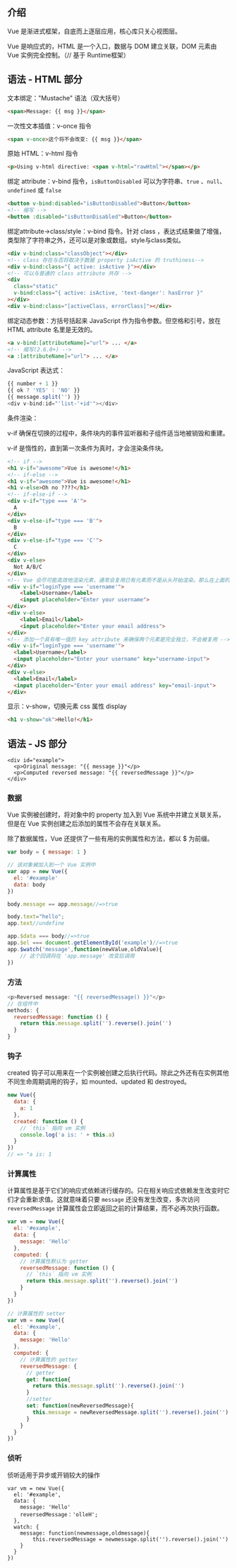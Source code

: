 ## 介绍

Vue 是渐进式框架，自底而上逐层应用，核心库只关心视图层。

Vue 是响应式的，HTML 是一个入口，数据与 DOM 建立关联，DOM 元素由 Vue 实例完全控制。（// 基于 Runtime框架）

## 语法 - HTML 部分

文本绑定："Mustache" 语法（双大括号）

```html
<span>Message: {{ msg }}</span>
```

一次性文本插值：v-once 指令

```html
<span v-once>这个将不会改变: {{ msg }}</span>
```

原始 HTML：v-html 指令

```html
<p>Using v-html directive: <span v-html="rawHtml"></span></p>
```

绑定 attribute：v-bind 指令，`isButtonDisabled` 可以为字符串、`true` 、`null`、`undefined` 或 `false`

```html
<button v-bind:disabled="isButtonDisabled">Button</button>
<!-- 缩写 -->
<button :disabled="isButtonDisabled">Button</button>
```

绑定attribute->class/style：v-bind 指令。针对 class ，表达式结果做了增强，类型除了字符串之外，还可以是对象或数组。style与class类似。

```html
<div v-bind:class="classObject"></div>
<!-- class 存在与否将取决于数据 property isActive 的 truthiness-->
<div v-bind:class="{ active: isActive }"></div>
<!-- 可以与普通的 class attribute 共存 -->
<div
  class="static"
  v-bind:class="{ active: isActive, 'text-danger': hasError }"
></div>
<div v-bind:class="[activeClass, errorClass]"></div>
```

绑定动态参数：方括号括起来 JavaScript 作为指令参数。但空格和引号，放在 HTML attribute 名里是无效的。

```html
<a v-bind:[attributeName]="url"> ... </a>
<!-- 缩写(2.6.0+) -->
<a :[attributeName]="url"> ... </a>
```

JavaScript 表达式：

```js
{{ number + 1 }}
{{ ok ? 'YES' : 'NO' }}
{{ message.split('') }}
<div v-bind:id="'list-'+id'"></div>
```

条件渲染：

v-if 确保在切换的过程中，条件块内的事件监听器和子组件适当地被销毁和重建。

v-if 是惰性的，直到第一次条件为真时，才会渲染条件块。

```html
<!-- if -->
<h1 v-if="awesome">Vue is awesome!</h1>
<!-- if-else -->
<h1 v-if="awesome">Vue is awesome!</h1>
<h1 v-else>Oh no ????</h1>
<!-- if-else-if -->
<div v-if="type === 'A'">
  A
</div>
<div v-else-if="type === 'B'">
  B
</div>
<div v-else-if="type === 'C'">
  C
</div>
<div v-else>
  Not A/B/C
</div>
<!-- Vue 会尽可能高效地渲染元素，通常会复用已有元素而不是从头开始渲染。那么在上面的代码中切换 loginType 将不会清除用户已经输入的内容。因为两个模板使用了相同的元素，<input> 不会被替换掉——仅仅是替换了它的 placeholder。 -->
<div v-if="loginType === 'username'">
	<label>Username</label>
	<input placeholder="Enter your username">
</div>
<div v-else>
	<label>Email</label>
	<input placeholder="Enter your email address">
</div>
<!-- 添加一个具有唯一值的 key attribute 来确保两个元素是完全独立，不会被复用 -->
<div v-if="loginType === 'username'">
  <label>Username</label>
  <input placeholder="Enter your username" key="username-input">
</div>
<div v-else>
  <label>Email</label>
  <input placeholder="Enter your email address" key="email-input">
</div>
```

显示：v-show，切换元素 css 属性 display

```html
<h1 v-show="ok">Hello!</h1>
```

## 语法 - JS 部分

```
<div id="example">
  <p>Original message: "{{ message }}"</p>
  <p>Computed reversed message: "{{ reversedMessage }}"</p>
</div>
```

### 数据

Vue 实例被创建时，将对象中的 property 加入到 Vue 系统中并建立关联关系，但是在 Vue 实例创建之后添加的属性不会存在关联关系。

除了数据属性，Vue 还提供了一些有用的实例属性和方法，都以 $ 为前缀。

```js
var body = { message: 1 }

// 该对象被加入到一个 Vue 实例中
var app = new Vue({
  el: '#example'
  data: body
})

body.message == app.message//=>true

body.text="hello";
app.text//undefine

app.$data === body//=>true
app.$el === document.getElementById('example')//=>true
app.$watch('message',function(newValue,oldValue){
    // 这个回调将在 'app.message' 改变后调用
})
```

### 方法

```js
<p>Reversed message: "{{ reversedMessage() }}"</p>
// 在组件中
methods: {
  reversedMessage: function () {
    return this.message.split('').reverse().join('')
  }
}
```

### 钩子

created 钩子可以用来在一个实例被创建之后执行代码。除此之外还有在实例其他不同生命周期调用的钩子，如 mounted、updated 和 destroyed。

```js
new Vue({
  data: {
    a: 1
  },
  created: function () {
    // `this` 指向 vm 实例
    console.log('a is: ' + this.a)
  }
})
// => "a is: 1
```

### 计算属性

计算属性是基于它们的响应式依赖进行缓存的。只在相关响应式依赖发生改变时它们才会重新求值。这就意味着只要 `message` 还没有发生改变，多次访问 `reversedMessage` 计算属性会立即返回之前的计算结果，而不必再次执行函数。

```js
var vm = new Vue({
  el: '#example',
  data: {
    message: 'Hello'
  },
  computed: {
    // 计算属性默认为 getter
    reversedMessage: function () {
      // `this` 指向 vm 实例
      return this.message.split('').reverse().join('')
    }
  }
})
```

```js
// 计算属性的 setter
var vm = new Vue({
  el: '#example',
  data: {
    message: 'Hello'
  },
  computed: {
    // 计算属性的 getter
    reversedMessage: {
      // getter
      get: function{
      	return this.message.split('').reverse().join('')
      }
      //setter
      set: function(newReversedMessage){
      	this.message = newReversedMessage.split('').reverse().join('')
      }
    }
  }
})
```

### 侦听

侦听适用于异步或开销较大的操作

```
var vm = new Vue({
  el: '#example',
  data: {
    message: 'Hello'
    reversedMessage：'olleH';
  },
  watch: {
  	message: function(newmessage,oldmessage){
  		this.reversedMessage = newmessage.split('').reverse().join('')
  	}
  }
})
```

